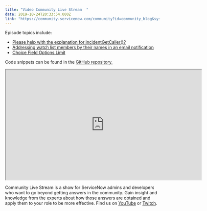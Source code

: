 ```yaml
---
title: "Video Community Live Stream  "
date: 2019-10-24T20:33:54.000Z
link: "https://community.servicenow.com/community?id=community_blog&sys_id=67d16bb71b2c08507a5933f2cd4bcb2e"
---
```

<p>Episode topics include:</p>
<ul><li><a href="https://community.servicenow.com/community?id&#61;community_question&amp;sys_id&#61;34ea8f6ddb5cdbc01dcaf3231f96192e" target="_blank" rel="noopener noreferrer nofollow">Please help with the explanation for incidentGetCaller()?</a></li><li><a href="https://community.servicenow.com/community?id&#61;community_question&amp;sys_id&#61;6b4db6bb1be884507a5933f2cd4bcb6f" target="_blank" rel="noopener noreferrer nofollow">Addressing watch list members by their names in an email notification</a></li><li><a href="https://community.servicenow.com/community?id&#61;community_question&amp;sys_id&#61;d79fb6bbdb6044105ed4a851ca961980" target="_blank" rel="noopener noreferrer nofollow">Choice Field Options Limit</a></li></ul>
<p>Code snippets can be found in the <a href="https://github.com/chucktomasi/sn-community-live-stream/tree/master/2019-10-24" target="_blank" rel="noopener noreferrer nofollow">GitHub repository.</a></p>
<center><iframe id="CmCaReT" src="https://www.youtube.com/embed/NKqcTS1MbnU" width="640" height="360"></iframe></center>
<p>Community Live Stream is a show for ServiceNow admins and developers who want to go beyond getting answers in the community. Gain insight and knowledge from the experts about how those answers are obtained and apply them to your role to be more effective. Find us on <a href="https://www.youtube.com/playlist?playnext&#61;1&amp;list&#61;PLkGSnjw5y2U5jTsF7i2yRZPdk3lm88SN8&amp;index&#61;1" target="_blank" rel="noopener noreferrer nofollow">YouTube</a> or <a href="https://twitch.tv/nowcommunity" target="_blank" rel="noopener noreferrer nofollow">Twitch</a>.</p>